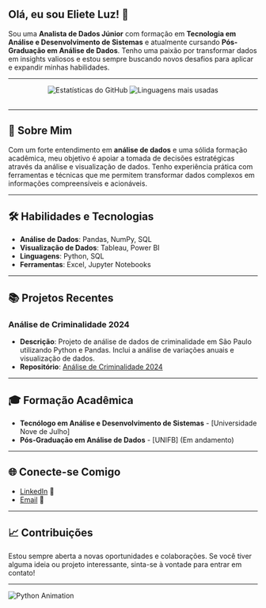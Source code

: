 <!-- Título e Introdução -->
## Olá, eu sou Eliete Luz! 👋

Sou uma **Analista de Dados Júnior** com formação em **Tecnologia em Análise e Desenvolvimento de Sistemas** e atualmente cursando **Pós-Graduação em Análise de Dados**. Tenho uma paixão por transformar dados em insights valiosos e estou sempre buscando novos desafios para aplicar e expandir minhas habilidades.

---

<!-- Estatísticas do GitHub -->

<div align="center">
  <img src="https://github-readme-stats.vercel.app/api?username=ELIELUZ03&show_icons=true&theme=radical&include_all_commits=true&count_private=true" alt="Estatísticas do GitHub"/>
  <img src="https://github-readme-stats.vercel.app/api/top-langs/?username=ELIELUZ03&layout=compact&langs_count=10&theme=radical" alt="Linguagens mais usadas"/>
</div>
<br>

---

<!-- Sobre Mim -->
## 🚀 Sobre Mim

Com um forte entendimento em **análise de dados** e uma sólida formação acadêmica, meu objetivo é apoiar a tomada de decisões estratégicas através da análise e visualização de dados. Tenho experiência prática com ferramentas e técnicas que me permitem transformar dados complexos em informações compreensíveis e acionáveis.

---

<!-- Habilidades e Tecnologias -->
## 🛠️ Habilidades e Tecnologias

- **Análise de Dados**: Pandas, NumPy, SQL
- **Visualização de Dados**: Tableau, Power BI
- **Linguagens**: Python, SQL
- **Ferramentas**: Excel, Jupyter Notebooks


---

<!-- Projetos Recentes -->
## 📚 Projetos Recentes

### Análise de Criminalidade 2024
- **Descrição**: Projeto de análise de dados de criminalidade em São Paulo utilizando Python e Pandas. Inclui a análise de variações anuais e visualização de dados.
- **Repositório**: [Análise de Criminalidade 2024](https://github.com/ELIELUZ03/AnaliseCriminalidade2024)


---

<!-- Formação Acadêmica -->
## 🎓 Formação Acadêmica

- **Tecnólogo em Análise e Desenvolvimento de Sistemas** - [Universidade Nove de Julho]
- **Pós-Graduação em Análise de Dados** - [UNIFB] (Em andamento)

---

<!-- Redes Sociais e Contato -->
## 🌐 Conecte-se Comigo

- [LinkedIn](https://www.linkedin.com/in/eliete-luz-6a694281/) 🌟
- [Email](mailto:eliete.victorialuz@gmail.com) 📧

---

<!-- Contribuições e Feedback -->
## 📈 Contribuições

Estou sempre aberta a novas oportunidades e colaborações. Se você tiver alguma ideia ou projeto interessante, sinta-se à vontade para entrar em contato!

---

<!-- Animação de Contribuições -->
![Python Animation](https://i.giphy.com/media/v1.Y2lkPTc5MGI3NjExcjg2dnRnMjh4Z2ltYnh0bDRoaWQ1b2Rjdmgya2x3YWM4dGx4NHp2OSZlcD12MV9pbnRlcm5hbF9naWZfYnlfaWQmY3Q9Zw/L1R1tvI9svkIWwpVYr/giphy.gif)



